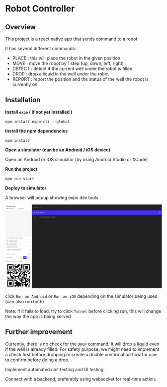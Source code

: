 # Robot Controller 

## Overview

This project is a react native app that sends command to a robot.

It has several different commands:
* PLACE : this will place the robot in the given position
* MOVE : move the robot by 1 step (up, down, left, right)
* DETECT : detect if the current well under the robot is filled
* DROP : drop a liquid in the well under the robot
* REPORT : report the position and the status of the well the robot is currently on

## Installation

**Install `expo` ( if not yet installed )**

```
npm install expo-cli --global
```

**Install the npm dependencies**

```
npm install
```

**Open a simulator (can be an Android / iOS device)**

Open an Android or iOS simulator (by using Android Studio or XCode)

**Run the project**

```
npm run start
```

**Deploy to simulator**

A browser will popup showing expo dev tools

![expo](docs/expo_dev_tools.png)

click `Run on Android` or `Run on iOS` depending on the simulator being used (can also run both)

Note: if it fails to load, try to click `Tunnel` before clicking run, this will change the way the app is being served

## Further improvement

Currently, there is no check for the `DROP` command. It will drop a liquid even if the well is already filled. For safety purpose,
we might need to implement a check first before dropping or create a double confirmation flow for user to confirm before doing a drop.

Implement automated unit testing and UI testing.

Connect with a backend, preferably using websocket for real-time action.